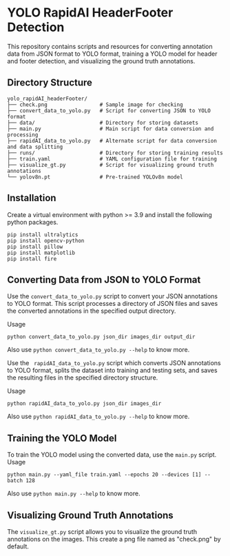 # YOLO RapidAI HeaderFooter Detection

This repository contains scripts and resources for converting annotation data from JSON format to YOLO format, training a YOLO model for header and footer detection, and visualizing the ground truth annotations.

## Directory Structure

```
yolo_rapidAI_headerFooter/
├── check.png                 # Sample image for checking
├── convert_data_to_yolo.py   # Script for converting JSON to YOLO format
├── data/                     # Directory for storing datasets
├── main.py                   # Main script for data conversion and processing
├── rapidAI_data_to_yolo.py   # Alternate script for data conversion and data splitting
├── runs/                     # Directory for storing training results
├── train.yaml                # YAML configuration file for training
├── visualize_gt.py           # Script for visualizing ground truth annotations
└── yolov8n.pt                # Pre-trained YOLOv8n model
```

## Installation

Create a virtual environment with python >= 3.9 and install the following python packages.
```
pip install ultralytics
pip install opencv-python
pip install pillow
pip install matplotlib
pip install fire 
```

## Converting Data from JSON to YOLO Format

Use the ```convert_data_to_yolo.py``` script to convert your JSON annotations to YOLO format. This script processes a directory of JSON files and saves the converted annotations in the specified output directory.

Usage
```
python convert_data_to_yolo.py json_dir images_dir output_dir
```
Also use ``` python convert_data_to_yolo.py --help ``` to know more.

Use the ``` rapidAI_data_to_yolo.py``` script which converts JSON annotations to YOLO format, splits the dataset into training and testing sets, and saves the resulting files in the specified directory structure.

Usage
```
python rapidAI_data_to_yolo.py json_dir images_dir
```

Also use ``` python rapidAI_data_to_yolo.py --help ``` to know more.


## Training the YOLO Model
To train the YOLO model using the converted data, use the ```main.py``` script.
Usage
```
python main.py --yaml_file train.yaml --epochs 20 --devices [1] --batch 128
```
Also use ``` python main.py --help ``` to know more.


## Visualizing Ground Truth Annotations
The ```visualize_gt.py``` script allows you to visualize the ground truth annotations on the images. This create a png file named as "check.png" by default. 